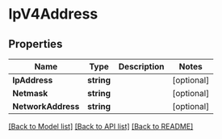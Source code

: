 # IpV4Address

## Properties

Name | Type | Description | Notes
------------ | ------------- | ------------- | -------------
**IpAddress** | **string** |  | [optional] 
**Netmask** | **string** |  | [optional] 
**NetworkAddress** | **string** |  | [optional] 

[[Back to Model list]](../README.md#documentation-for-models) [[Back to API list]](../README.md#documentation-for-api-endpoints) [[Back to README]](../README.md)


